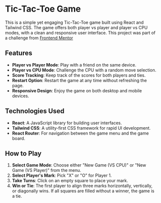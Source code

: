 # Tic-Tac-Toe Game

This is a simple yet engaging Tic-Tac-Toe game built using React and Tailwind CSS. The game offers both player vs player and player vs CPU modes, with a clean and responsive user interface. This project was part of a challenge from [Frontend Mentor](https://www.frontendmentor.io)

## Features

- **Player vs Player Mode**: Play with a friend on the same device.
- **Player vs CPU Mode**: Challenge the CPU with a random move selection.
- **Score Tracking**: Keep track of the scores for both players and ties.
- **Restart Option**: Restart the game at any time without refreshing the page.
- **Responsive Design**: Enjoy the game on both desktop and mobile devices.

## Technologies Used

- **React**: A JavaScript library for building user interfaces.
- **Tailwind CSS**: A utility-first CSS framework for rapid UI development.
- **React Router**: For navigation between the game menu and the game board.

## How to Play

1. **Select Game Mode**: Choose either "New Game (VS CPU)" or "New Game (VS Player)" from the menu.
2. **Select Player's Mark**: Pick "X" or "O" for Player 1.
3. **Take Turns**: Click on an empty square to place your mark.
4. **Win or Tie**: The first player to align three marks horizontally, vertically, or diagonally wins. If all squares are filled without a winner, the game is a tie.